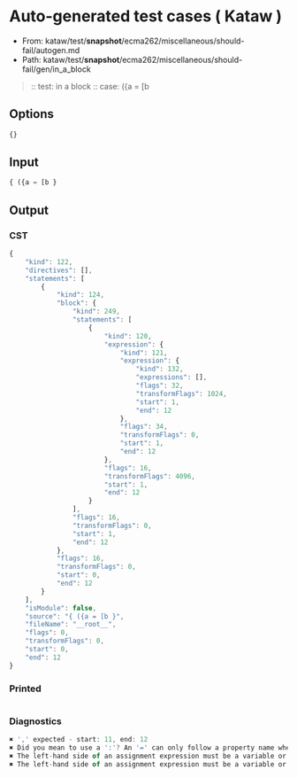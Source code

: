 # Auto-generated test cases ( Kataw )
- From: kataw/test/__snapshot__/ecma262/miscellaneous/should-fail/autogen.md
- Path: kataw/test/__snapshot__/ecma262/miscellaneous/should-fail/gen/in_a_block
> :: test: in a block
> :: case: ({a = [b
## Options

`````js
{}
`````
## Input

`````js
{ ({a = [b }
`````
## Output

### CST

```javascript
{
    "kind": 122,
    "directives": [],
    "statements": [
        {
            "kind": 124,
            "block": {
                "kind": 249,
                "statements": [
                    {
                        "kind": 120,
                        "expression": {
                            "kind": 121,
                            "expression": {
                                "kind": 132,
                                "expressions": [],
                                "flags": 32,
                                "transformFlags": 1024,
                                "start": 1,
                                "end": 12
                            },
                            "flags": 34,
                            "transformFlags": 0,
                            "start": 1,
                            "end": 12
                        },
                        "flags": 16,
                        "transformFlags": 4096,
                        "start": 1,
                        "end": 12
                    }
                ],
                "flags": 16,
                "transformFlags": 0,
                "start": 1,
                "end": 12
            },
            "flags": 16,
            "transformFlags": 0,
            "start": 0,
            "end": 12
        }
    ],
    "isModule": false,
    "source": "{ ({a = [b }",
    "fileName": "__root__",
    "flags": 0,
    "transformFlags": 0,
    "start": 0,
    "end": 12
}
```

### Printed

```javascript

```

### Diagnostics

```javascript
✖ ',' expected - start: 11, end: 12
✖ Did you mean to use a ':'? An '=' can only follow a property name when the containing object literal is part of a destructuring - start: 12, end: 12
✖ The left-hand side of an assignment expression must be a variable or a property access - start: 12, end: 12
✖ The left-hand side of an assignment expression must be a variable or a property access - start: 12, end: 12

```

